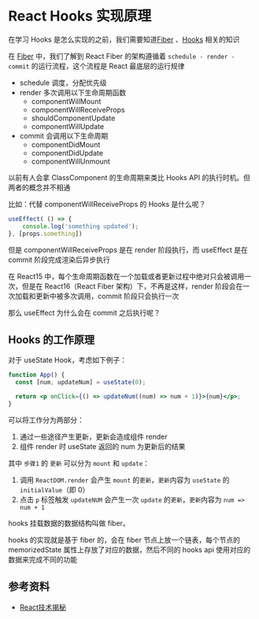 # React Hooks 实现原理

在学习 Hooks 是怎么实现的之前，我们需要知道[Fiber](./Fiber) 、[Hooks](./Hooks) 相关的知识

在 [Fiber](./Fiber) 中，我们了解到 React Fiber 的架构遵循着 `schedule - render - commit` 的运行流程，这个流程是 React 最底层的运行规律

- schedule 调度，分配优先级
- render 多次调用以下生命周期函数
  - componentWillMount
  - componentWillReceiveProps
  - shouldComponentUpdate
  - componentWillUpdate 
- commit 会调用以下生命周期
  - componentDidMount
  - componentDidUpdate
  - componentWillUnmount

以前有人会拿 ClassComponent 的生命周期来类比 Hooks API 的执行时机。但两者的概念并不相通

比如：代替 componentWillReceiveProps 的 Hooks 是什么呢？

```jsx
useEffect( () => {
	console.log('something updated');
}, [props.something])
```

但是 componentWillReceiveProps 是在 render 阶段执行，而 useEffect 是在 commit 阶段完成渲染后异步执行

在 React15 中，每个生命周期函数在一个加载或者更新过程中绝对只会被调用一次，但是在 React16（React Fiber 架构）下，不再是这样，render 阶段会在一次加载和更新中被多次调用，commit 阶段只会执行一次

那么 useEffect 为什么会在 commit 之后执行呢？

## Hooks 的工作原理

对于 useState Hook，考虑如下例子：

```jsx
function App() {
  const [num, updateNum] = useState(0);

  return <p onClick={() => updateNum((num) => num + 1)}>{num}</p>;
}
```

可以将工作分为两部分：

1. 通过一些途径产生更新，更新会造成组件 render
2. 组件 render 时 useState 返回的 num 为更新后的结果

其中 `步骤1` 的 `更新` 可以分为 `mount` 和 `update`：

1. 调用 `ReactDOM.render` 会产生 `mount` 的`更新`，`更新`内容为 `useState` 的 `initialValue`（即 0）
2. 点击 `p` 标签触发 `updateNUM` 会产生一次 `update` 的`更新`，`更新`内容为 `num => num + 1`

hooks 挂载数据的数据结构叫做 fiber。





hooks 的实现就是基于 fiber 的，会在 fiber 节点上放一个链表，每个节点的 memorizedState 属性上存放了对应的数据，然后不同的 hooks api 使用对应的数据来完成不同的功能









## 参考资料

- [React技术揭秘](https://react.iamkasong.com/)
